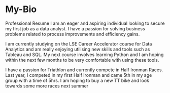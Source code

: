 # My-Bio
Professional Resume 
I am an eager and aspiring individual looking to secure my first job as a data analyst. I have a passion for solving business problems related to process improvements and efficiency gains.

I am currently studying on the LSE Career Accelerator course for Data Analytics and am really enjoying utilising new skills and tools such as Tableau and SQL. My next course involves learning Python and I am hoping within the next few months to be very comfortable with using these tools. 

I have a passion for Triathlon and currently compete in Half Ironman Races. Last year, I competed in my first Half Ironman and came 5th in my age group with a time of 5hrs. I am hoping to buy a new TT bike and look towards some more races next summer

